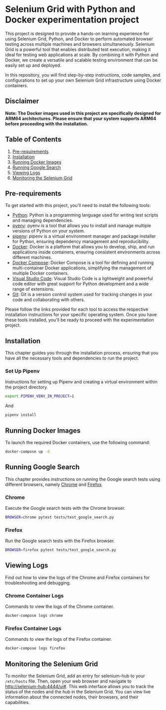 # Selenium Grid with Python and Docker experimentation project

This project is designed to provide a hands-on learning experience for using Selenium Grid, Python, and Docker to perform automated browser testing across multiple machines and browsers simultaneously. Selenium Grid is a powerful tool that enables distributed test execution, making it ideal for testing web applications at scale. By combining it with Python and Docker, we create a versatile and scalable testing environment that can be easily set up and deployed.

In this repository, you will find step-by-step instructions, code samples, and configurations to set up your own Selenium Grid infrastructure using Docker containers. 

## Disclaimer

**Note: The Docker images used in this project are specifically designed for ARM64 architectures. Please ensure that your system supports ARM64 before proceeding with the installation.**

## Table of Contents

1. [Pre-requirements](#pre-requirements)
2. [Installation](#installation)
3. [Running Docker Images](#running-docker-images)
4. [Running Google Search](#running-google-search)
5. [Viewing Logs](#viewing-logs)
6. [Monitoring the Selenium Grid](#monitoring-the-selenium-grid)

## Pre-requirements

To get started with this project, you'll need to install the following tools:

- [Python](https://www.python.org/): Python is a programming language used for writing test scripts and managing dependencies.
- [pyenv](https://github.com/pyenv/pyenv): pyenv is a tool that allows you to install and manage multiple versions of Python on your system.
- [pipenv](https://pipenv.pypa.io/): pipenv is a virtual environment manager and package installer for Python, ensuring dependency management and reproducibility.
- [Docker](https://www.docker.com/): Docker is a platform that allows you to develop, ship, and run applications inside containers, ensuring consistent environments across different machines.
- [Docker Compose](https://docs.docker.com/compose/): Docker Compose is a tool for defining and running multi-container Docker applications, simplifying the management of multiple Docker containers.
- [Visual Studio Code](https://code.visualstudio.com/): Visual Studio Code is a lightweight and powerful code editor with great support for Python development and a wide range of extensions.
- [Git](https://git-scm.com/): Git is a version control system used for tracking changes in your code and collaborating with others.

Please follow the links provided for each tool to access the respective installation instructions for your specific operating system. Once you have these tools installed, you'll be ready to proceed with the experimentation project.

## Installation

This chapter guides you through the installation process, ensuring that you have all the necessary tools and dependencies to run the project.

### Set Up Pipenv

Instructions for setting up Pipenv and creating a virtual environment within the project directory.

```bash
export PIPENV_VENV_IN_PROJECT=1
```

And

```bash
pipenv install
```

## Running Docker Images

To launch the required Docker containers, use the following command:

```bash
docker-compose up -d
```

## Running Google Search

This chapter provides instructions on running the Google search tests using different browsers, namely [Chrome](https://www.google.com/chrome) and [Firefox](https://www.mozilla.org/en-US/firefox/new/).

### Chrome

Execute the Google search tests with the Chrome browser.

```bash
BROWSER=chrome pytest tests/test_google_search.py
```

### Firefox

Run the Google search tests with the Firefox browser.

```bash
BROWSER=firefox pytest tests/test_google_search.py
```

## Viewing Logs

Find out how to view the logs of the Chrome and Firefox containers for troubleshooting and debugging.

### Chrome Container Logs

Commands to view the logs of the Chrome container.

```bash
docker-compose logs chrome
```

### Firefox Container Logs

Commands to view the logs of the Firefox container.

```bash
docker-compose logs firefox
```

## Monitoring the Selenium Grid

To monitor the Selenium Grid, add an entry for selenium-hub to your `/etc/hosts` file. Then, open your web browser and navigate to <http://selenium-hub:4444/ui#>. This web interface allows you to track the status of the nodes and the hub in the Selenium Grid. You can view live information about the connected nodes, their browsers, and their capabilities.
